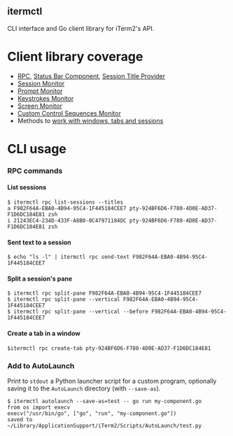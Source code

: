 itermctl
---

CLI interface and Go client library for iTerm2's API.

Client library coverage
===

- [RPC](examples/rpc.go), [Status Bar Component](examples/statusbar.go), [Session Title Provider](examples/sessiontitle.go)
- [Session Monitor](examples/lifecycle.go)
- [Prompt Monitor](examples/lifecycle.go)
- [Keystrokes Monitor](examples/keystrokes.go)
- [Screen Monitor](examples/screenstreamer.go)
- [Custom Control Sequences Monitor](https://pkg.go.dev/mrz.io/itermctl/pkg/itermctl?tab=doc#CustomControlSequenceMonitor)
- Methods to [work with windows, tabs and sessions](https://pkg.go.dev/mrz.io/itermctl/pkg/itermctl?tab=doc#App)

CLI usage
===

### RPC commands

#### List sessions

```
$ itermctl rpc list-sessions --titles
a F982F64A-EBA0-4B94-95C4-1F445184CEE7 pty-924BF6D6-F780-4D0E-AD37-F1D6DC184E81 zsh
i 21243EC4-234D-433F-A8B0-0C47971184DC pty-924BF6D6-F780-4D0E-AD37-F1D6DC184E81 zsh
```

#### Sent text to a session

```
$ echo "ls -l" | itermctl rpc send-text F982F64A-EBA0-4B94-95C4-1F445184CEE7 
```

#### Split a session's pane

```
$ itermctl rpc split-pane F982F64A-EBA0-4B94-95C4-1F445184CEE7 
$ itermctl rpc split-pane --vertical F982F64A-EBA0-4B94-95C4-1F445184CEE7 
$ itermctl rpc split-pane --vertical --before F982F64A-EBA0-4B94-95C4-1F445184CEE7 
```

#### Create a tab in a window

```
$itermctl rpc create-tab pty-924BF6D6-F780-4D0E-AD37-F1D6DC184E81
```

### Add to AutoLaunch

Print to `stdout` a Python launcher script for a custom program, optionally saving it to the `AutoLaunch` directory
(with `--save-as`).

```
$ itermctl autolaunch --save-as=test -- go run my-component.go
from os import execv
execv("/usr/bin/go", ["go", "run", "my-component.go"])
saved to ~/Library/ApplicationSupport/iTerm2/Scripts/AutoLaunch/test.py
```
